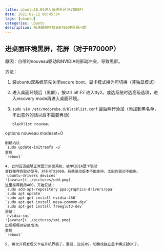 ```yaml
---
title: ubuntu18.04进入系统黑屏(R7000P)
date: 2021-02-12 00:45:34
tags: [ubuntu]
categories: ubuntu 
description: 解决联想拯救者R7000P黑屏问题
---
```


## 进桌面环境黑屏，花屏（对于R7000P）

原因：自带的nouveau驱动和NVIDIA的驱动冲突，导致黑屏。

方法：

1. 装ubuntu双系统前先关闭secure boot，显卡模式换为可切换（非独显模式）

2. 进入桌面环境后（黑屏），按ctrl alt F2 进入tty2。或选系统时选高级选项，进入recovery mode再进入桌面环境。

3. `sudo vim /etc/modprobe.d/blacklist.conf`
   最后两行添加（添加到黑名单，不出意外的话以后不需要再动）
   
   ```
   blacklist nouveau
   ```

options nouveau modeset=0

```
刷新内核
`sudo update-initramfs -u`
重启
`reboot`

4. 此时应该能够正常显示桌面系统，装NVIDIA显卡驱动
查找推荐的驱动型号，对于RTX2060，有些驱动版本不能支持，太旧的驱动不能用。
`ubuntu-drivers devices`
![avatar](../pictures/udd.png)
这里推荐我用460，开始安装：
`sudo add-apt-repository ppa:graphics-drivers/ppa`
`sudo apt update`
`sudo apt-get install nvidia-460`
`sudo apt-get install mesa-common-dev`
`sudo apt-get install freeglut3-dev`
验证：
`nvidia-smi`
![avatar](../pictures/smi.png)
出现框框则安装成功。
重启
`reboot`

5. 再次开机发现又卡在开机界面了。重启，进BIOS，切换成独立显卡模式就OK了。 
```
